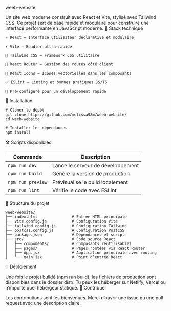 weeb-website

Un site web moderne construit avec React et Vite, stylisé avec Tailwind CSS. Ce projet sert de base rapide et modulaire pour construire une interface performante en JavaScript moderne.
🔧 Stack technique

    ⚛️ React — Interface utilisateur déclarative et modulaire

    ⚡ Vite — Bundler ultra-rapide

    🎨 Tailwind CSS — Framework CSS utilitaire

    🧭 React Router — Gestion des routes côté client

    🌟 React Icons — Icônes vectorielles dans les composants

    ✅ ESLint — Linting et bonnes pratiques JS/TS

    🧪 Pré-configuré pour un développement rapide

🚀 Installation

    # Cloner le dépôt
    git clone https://github.com/melissa98m/weeb-website/
    cd weeb-website

    # Installer les dépendances
    npm install

🛠️ Scripts disponibles

| Commande          | Description                       |
| ----------------- | --------------------------------- |
| `npm run dev`     | Lance le serveur de développement |
| `npm run build`   | Génère la version de production   |
| `npm run preview` | Prévisualise le build localement  |
| `npm run lint`    | Vérifie le code avec ESLint       |


📁 Structure du projet

    weeb-website/
    ├── index.html               # Entrée HTML principale
    ├── vite.config.js           # Configuration Vite
    ├── tailwind.config.js       # Configuration Tailwind
    ├── postcss.config.js        # Configuration PostCSS
    ├── package.json             # Dépendances et scripts
    ├── src/                     # Code source React
    │   ├── components/          # Composants réutilisables
    │   ├── pages/               # Pages routées via React Router
    │   ├── App.jsx              # Application principale avec routing
    │   └── main.jsx             # Point d’entrée React

💡 Déploiement

Une fois le projet buildé (npm run build), les fichiers de production sont disponibles dans le dossier dist/. Tu peux les héberger sur Netlify, Vercel ou n’importe quel hébergeur statique.
🤝 Contribuer

Les contributions sont les bienvenues. Merci d’ouvrir une issue ou une pull request avec une description claire.
